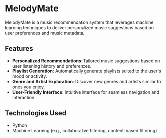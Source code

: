 # MelodyMate
MelodyMate is a music recommendation system that leverages machine learning techniques to deliver personalized music suggestions based on user preferences and music metadata.

## Features

- **Personalized Recommendations**: Tailored music suggestions based on user listening history and preferences.
- **Playlist Generation**: Automatically generate playlists suited to the user's mood or activity.
- **Genre and Artist Exploration**: Discover new genres and artists similar to ones you enjoy.
- **User-Friendly Interface**: Intuitive interface for seamless navigation and interaction.

## Technologies Used

- Python
- Machine Learning (e.g., collaborative filtering, content-based filtering)

